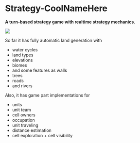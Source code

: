 # Strategy-CoolNameHere
<b>A turn-based strategy game with realtime strategy mechanics.</b>

<img src="https://monosnap.com/image/D4BE9l8Raw9Vy8NvPQDf4yyLNHavmE"/>

So far it has fully automatic land generation with 
<ul>
  <li>water cycles </li>
  <li>land types </li>
  <li>elevations </li>
  <li>biomes </li>
  <li>and some features as walls </li>
  <li>trees </li>
  <li>roads </li>
  <li>and rivers</li>
</ul>

Also, it has game part implementations for 
<ul>
  <li>units</li>
  <li>unit team</li>
  <li>cell owners</li>
  <li>occupation</li>
  <li>unit traveling</li>
  <li>distance estimation</li>
  <li>cell exploration + cell visibility</li>
</ul>
